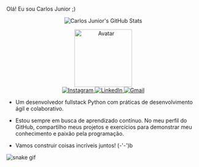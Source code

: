 Olá! Eu sou Carlos Junior ;)
<p align="center">
  <img src="https://github-readme-stats.vercel.app/api?username=CarlosDVSS&show_icons=true&theme=dark" alt="Carlos Junior's GitHub Stats" />
</p>
<div align="center">
  <a href="https://ibb.co/YXvpH4W">
    <img src="https://i.ibb.co/YXvpH4W/download20230503152645.png" alt="Avatar" height="150" width="150" />
  </a>
</div>
<div align="center"> 
  <a href="https://instagram.com/carlinhos.05.13" target="_blank">
    <img src="https://img.shields.io/badge/-Instagram-%23E4405F?style=for-the-badge&logo=instagram&logoColor=white" alt="Instagram" />
  </a>
  <a href="https://www.linkedin.com/in/carlos-junior-57a935160" target="_blank">
    <img src="https://img.shields.io/badge/-LinkedIn-%230077B5?style=for-the-badge&logo=linkedin&logoColor=white" alt="LinkedIn" />
  </a>
  <a href="mailto:carps2018@gmail.com">
    <img src="https://img.shields.io/badge/-Gmail-%23333?style=for-the-badge&logo=gmail&logoColor=white" alt="Gmail" />
  </a>
</div>



- Um desenvolvedor fullstack Python com práticas de desenvolvimento ágil e colaborativo.

- Estou sempre em busca de aprendizado contínuo. No meu perfil do GitHub, compartilho meus projetos e exercícios para demonstrar meu conhecimento e paixão pela programação.

- Vamos construir coisas incríveis juntos! (-'-')b

![snake gif](https://github.com/CarlosDVSS/CarlosDVSS/blob/output/github-contribution-grid-snake.svg)
